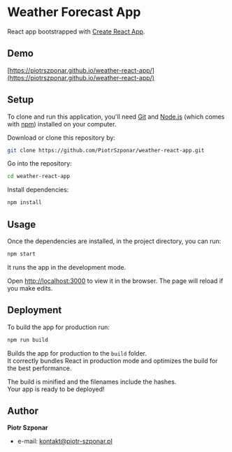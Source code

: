 # Weather Forecast App

React app bootstrapped with [Create React App](https://github.com/facebook/create-react-app).

## Demo

[https://piotrszponar.github.io/weather-react-app/](https://piotrszponar.github.io/weather-react-app/)

## Setup

To clone and run this application, you'll need [Git](https://git-scm.com) and [Node.js](https://nodejs.org/en/download/) (which comes with [npm](http://npmjs.com)) installed on your computer.

Download or clone this repository by:

```bash
git clone https://github.com/PiotrSzponar/weather-react-app.git
```

Go into the repository:

```bash
cd weather-react-app
```

Install dependencies:

```bash
npm install
```

## Usage

Once the dependencies are installed, in the project directory, you can run:

```bash
npm start
```

It runs the app in the development mode.

Open [http://localhost:3000](http://localhost:3000) to view it in the browser. The page will reload if you make edits.

## Deployment

To build the app for production run:

```bash
npm run build
```

Builds the app for production to the `build` folder.<br>
It correctly bundles React in production mode and optimizes the build for the best performance.

The build is minified and the filenames include the hashes.<br>
Your app is ready to be deployed!

## Author

**Piotr Szponar**

- e-mail: kontakt@piotr-szponar.pl
